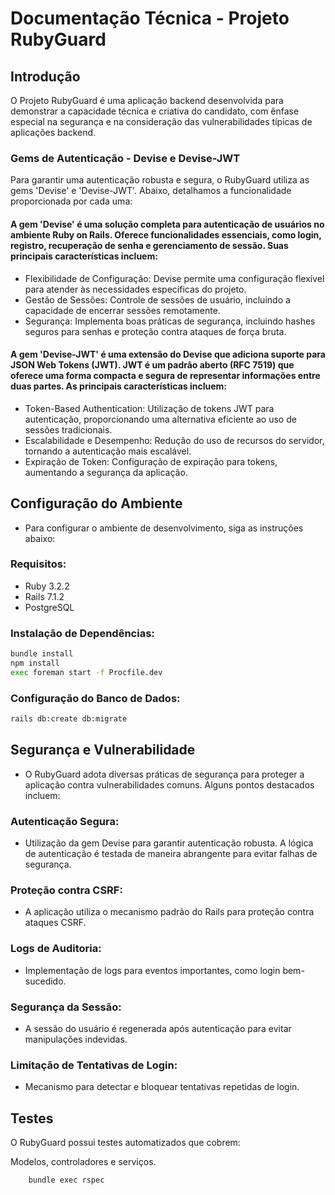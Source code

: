 # Documentação Técnica - Projeto RubyGuard
## Introdução
O Projeto RubyGuard é uma aplicação backend desenvolvida para demonstrar a capacidade técnica e criativa do candidato, com ênfase especial na segurança e na consideração das vulnerabilidades típicas de aplicações backend.

### Gems de Autenticação - Devise e Devise-JWT
Para garantir uma autenticação robusta e segura, o RubyGuard utiliza as gems 'Devise' e 'Devise-JWT'. Abaixo, detalhamos a funcionalidade proporcionada por cada uma:

#### A gem 'Devise' é uma solução completa para autenticação de usuários no ambiente Ruby on Rails. Oferece funcionalidades essenciais, como login, registro, recuperação de senha e gerenciamento de sessão. Suas principais características incluem: 
- Flexibilidade de Configuração: Devise permite uma configuração flexível para atender às necessidades específicas do projeto.
- Gestão de Sessões: Controle de sessões de usuário, incluindo a capacidade de encerrar sessões remotamente.
- Segurança: Implementa boas práticas de segurança, incluindo hashes seguros para senhas e proteção contra ataques de força bruta.

#### A gem 'Devise-JWT' é uma extensão do Devise que adiciona suporte para JSON Web Tokens (JWT). JWT é um padrão aberto (RFC 7519) que oferece uma forma compacta e segura de representar informações entre duas partes. As principais características incluem:
- Token-Based Authentication: Utilização de tokens JWT para autenticação, proporcionando uma alternativa eficiente ao uso de sessões tradicionais.
- Escalabilidade e Desempenho: Redução do uso de recursos do servidor, tornando a autenticação mais escalável.
- Expiração de Token: Configuração de expiração para tokens, aumentando a segurança da aplicação.

## Configuração do Ambiente
- Para configurar o ambiente de desenvolvimento, siga as instruções abaixo:

### Requisitos:
- Ruby 3.2.2
- Rails 7.1.2
- PostgreSQL

### Instalação de Dependências:
```bash
bundle install
npm install
exec foreman start -f Procfile.dev
```

### Configuração do Banco de Dados:
```bash
rails db:create db:migrate
```

## Segurança e Vulnerabilidade
- O RubyGuard adota diversas práticas de segurança para proteger a aplicação contra vulnerabilidades comuns. Alguns pontos destacados incluem:

### Autenticação Segura:
- Utilização da gem Devise para garantir autenticação robusta. A lógica de autenticação é testada de maneira abrangente para evitar falhas de segurança. 

### Proteção contra CSRF:
- A aplicação utiliza o mecanismo padrão do Rails para proteção contra ataques CSRF.

### Logs de Auditoria:
- Implementação de logs para eventos importantes, como login bem-sucedido.

### Segurança da Sessão:
- A sessão do usuário é regenerada após autenticação para evitar manipulações indevidas.

### Limitação de Tentativas de Login:
- Mecanismo para detectar e bloquear tentativas repetidas de login.

## Testes
O RubyGuard possui testes automatizados que cobrem:

Modelos, controladores e serviços.
```bash
    bundle exec rspec
```